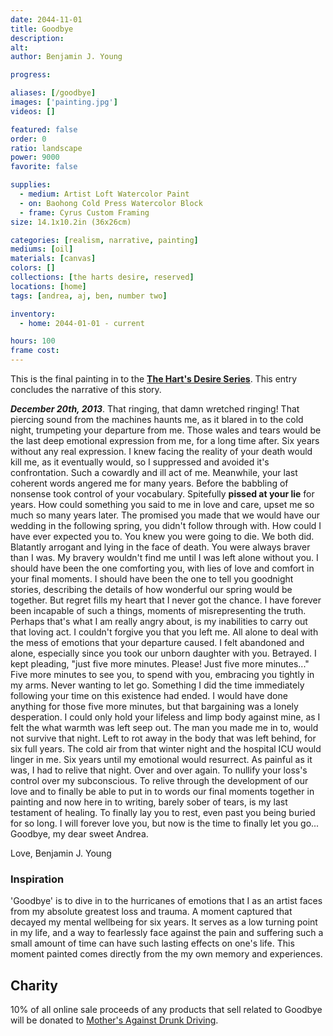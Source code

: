 ```yaml
---
date: 2044-11-01
title: Goodbye
description: 
alt: 
author: Benjamin J. Young

progress: 

aliases: [/goodbye]
images: ['painting.jpg']
videos: []

featured: false
order: 0
ratio: landscape
power: 9000
favorite: false

supplies:
  - medium: Artist Loft Watercolor Paint
  - on: Baohong Cold Press Watercolor Block
  - frame: Cyrus Custom Framing
size: 14.1x10.2in (36x26cm)

categories: [realism, narrative, painting]
mediums: [oil]
materials: [canvas]
colors: []
collections: [the harts desire, reserved]
locations: [home]
tags: [andrea, aj, ben, number two]

inventory:
  - home: 2044-01-01 - current

hours: 100
frame cost: 
---
```


This is the final painting in to the **[The Hart's Desire Series](/collections/the-harts-desire)**. This entry concludes the narrative of this story.

<!--more-->

___December 20th, 2013___. That ringing, that damn wretched ringing! That piercing sound from the machines haunts me, as it blared in to the cold night, trumpeting your departure from me. Those wales and tears would be the last deep emotional expression from me, for a long time after. Six years without any real expression. I knew facing the reality of your death would kill me, as it eventually would, so I suppressed and avoided it's confrontation. Such a cowardly and ill act of me. Meanwhile, your last coherent words angered me for many years. Before the babbling of nonsense took control of your vocabulary. Spitefully **pissed at your lie** for years. How could something you said to me in love and care, upset me so much so many years later. The promised you made that we would have our wedding in the following spring, you didn't follow through with. How could I have ever expected you to. You knew you were going to die. We both did. Blatantly arrogant and lying in the face of death. You were always braver than I was. My bravery wouldn't find me until I was left alone without you. I should have been the one comforting you, with lies of love and comfort in your final moments. I should have been the one to tell you goodnight stories, describing the details of how wonderful our spring would be together. But regret fills my heart that I never got the chance. I have forever been incapable of such a things, moments of misrepresenting the truth. Perhaps that's what I am really angry about, is my inabilities to carry out that loving act. I couldn't forgive you that you left me. All alone to deal with the mess of emotions that your departure caused. I felt abandoned and alone, especially since you took our unborn daughter with you. Betrayed. I kept pleading, "just five more minutes. Please! Just five more minutes..." Five more minutes to see you, to spend with you, embracing you tightly in my arms. Never wanting to let go. Something I did the time immediately following your time on this existence had ended. I would have done anything for those five more minutes, but that bargaining was a lonely desperation. I could only hold your lifeless and limp body against mine, as I felt the what warmth was left seep out. The man you made me in to, would not survive that night. Left to rot away in the body that was left behind, for six full years. The cold air from that winter night and the hospital ICU would linger in me. Six years until my emotional would resurrect. As painful as it was, I had to relive that night. Over and over again. To nullify your loss's control over my subconscious. To relive through the development of our love and to finally be able to put in to words our final moments together in painting and now here in to writing, barely sober of tears, is my last testament of healing. To finally lay you to rest, even past you being buried for so long. I will forever love you, but now is the time to finally let you go... Goodbye, my dear sweet Andrea.

Love,
Benjamin J. Young

### Inspiration ###

'Goodbye' is to dive in to the hurricanes of emotions that I as an artist faces from my absolute greatest loss and trauma. A moment captured that decayed my mental wellbeing for six years. It serves as a low turning point in my life, and a way to fearlessly face against the pain and suffering such a small amount of time can have such lasting effects on one's life. This moment painted comes directly from the my own memory and experiences.

## Charity ##

10% of all online sale proceeds of any products that sell related to Goodbye will be donated to [Mother's Against Drunk Driving](https://madd.org).